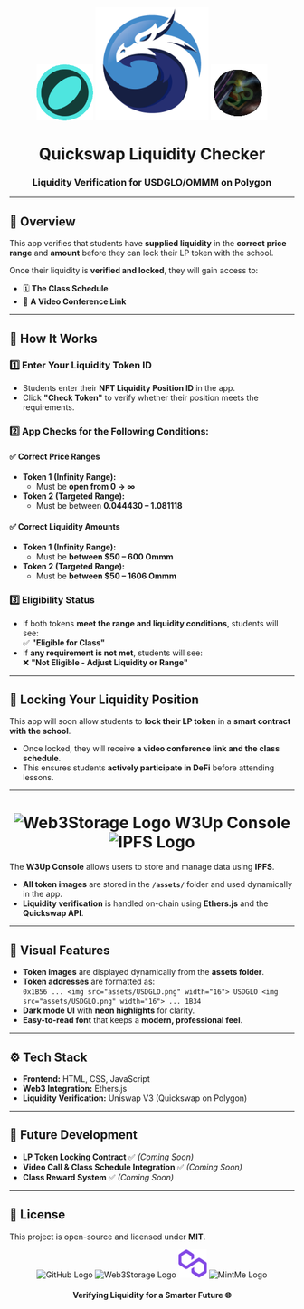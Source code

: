 <div align="center">
    <img src="assets/USDGLO.png" alt="USDGLO Token" width="100" height="100">
    <img src="assets/Quickswap.png" alt="Quickswap Logo" width="200" height="200">
    <img src="assets/OMMM.png" alt="OMMM Token" width="100" height="100">
</div>

<div align="center">
    <h1>Quickswap Liquidity Checker</h1>
    <h3>Liquidity Verification for USDGLO/OMMM on Polygon</h3>
</div>

---

## 🌟 Overview  
This app verifies that students have **supplied liquidity** in the **correct price range** and **amount** before they can lock their LP token with the school.  

Once their liquidity is **verified and locked**, they will gain access to:  
- 🗓 **The Class Schedule**  
- 🎥 **A Video Conference Link**  

---

## 🔎 How It Works  

### **1️⃣ Enter Your Liquidity Token ID**  
- Students enter their **NFT Liquidity Position ID** in the app.  
- Click **"Check Token"** to verify whether their position meets the requirements.  

### **2️⃣ App Checks for the Following Conditions:**  

#### ✅ **Correct Price Ranges**  
- **Token 1 (Infinity Range):**  
  - Must be **open from 0 → ∞**  
- **Token 2 (Targeted Range):**  
  - Must be between **0.044430 – 1.081118**  

#### ✅ **Correct Liquidity Amounts**  
- **Token 1 (Infinity Range):**  
  - Must be **between $50 – 600 Ommm**  
- **Token 2 (Targeted Range):**  
  - Must be **between $50 – 1606 Ommm**  

### **3️⃣ Eligibility Status**  
- If both tokens **meet the range and liquidity conditions**, students will see:  
  ✅ **"Eligible for Class"**  
- If **any requirement is not met**, students will see:  
  ❌ **"Not Eligible - Adjust Liquidity or Range"**  

---

## 🔑 Locking Your Liquidity Position  
This app will soon allow students to **lock their LP token** in a **smart contract with the school**.  
- Once locked, they will receive **a video conference link and the class schedule**.  
- This ensures students **actively participate in DeFi** before attending lessons.  

---

<div align="center">
    <h1>
        <img src="assets/Web3Storage.png" alt="Web3Storage Logo" width="50" height="50">
        W3Up Console
        <img src="assets/IPFS.png" alt="IPFS Logo" width="50" height="50">
    </h1>
</div>

The **W3Up Console** allows users to store and manage data using **IPFS**.  

- **All token images** are stored in the **`/assets/`** folder and used dynamically in the app.
- **Liquidity verification** is handled on-chain using **Ethers.js** and the **Quickswap API**.

---

## 🎨 Visual Features  
- **Token images** are displayed dynamically from the **assets folder**.  
- **Token addresses** are formatted as:  
  `0x1B56 ... <img src="assets/USDGLO.png" width="16"> USDGLO <img src="assets/USDGLO.png" width="16"> ... 1B34`  
- **Dark mode UI** with **neon highlights** for clarity.  
- **Easy-to-read font** that keeps a **modern, professional feel**.  

---

## ⚙ Tech Stack  
- **Frontend:** HTML, CSS, JavaScript  
- **Web3 Integration:** Ethers.js  
- **Liquidity Verification:** Uniswap V3 (Quickswap on Polygon)  

---

## 🚀 Future Development  
- **LP Token Locking Contract** ✅ *(Coming Soon)*  
- **Video Call & Class Schedule Integration** ✅ *(Coming Soon)*  
- **Class Reward System** ✅ *(Coming Soon)*  

---

## 📜 License  
This project is open-source and licensed under **MIT**.  

<div align="center">
    <img src="assets/GitHub.png" alt="GitHub Logo" width="50" height="50">
    <img src="assets/Web3Storage.png" alt="Web3Storage Logo" width="50" height="50">
    <img src="assets/Polygon.png" alt="Polygon Logo" width="50" height="50">
    <img src="assets/MintMe.png" alt="MintMe Logo" width="50" height="50">
    <br>
    <h4>Verifying Liquidity for a Smarter Future 🌐</h4>
</div>
